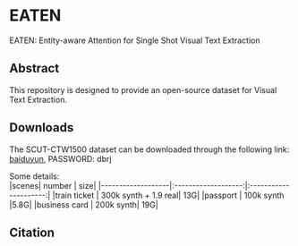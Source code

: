 # EATEN
EATEN: Entity-aware Attention for Single Shot Visual Text Extraction

## Abstract
This repository is designed to provide an open-source dataset for Visual Text Extraction.

## Downloads
The SCUT-CTW1500 dataset can be downloaded through the following link:   
[baiduyun](https://pan.baidu.com/s/1B_1KCQRBmd0xS5R_OHuxPA), PASSWORD: dbrj

Some details:         
|scenes| number | size|
|-------------------|:-------------------:|:---------------------:|
|train ticket | 300k synth + 1.9 real| 13G|
|passport | 100k synth |5.8G|
|business card | 200k synth| 19G|


## Citation
